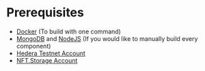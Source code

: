 # Prerequisites

-   [Docker](https://www.docker.com) (To build with one command)
-   [MongoDB](https://www.mongodb.com) and [NodeJS](https://nodejs.org) (If you would like to manually build every component)
-   [Hedera Testnet Account](https://portal.hedera.com)
-   [NFT.Storage Account](https://nft.storage/#getting-started)
